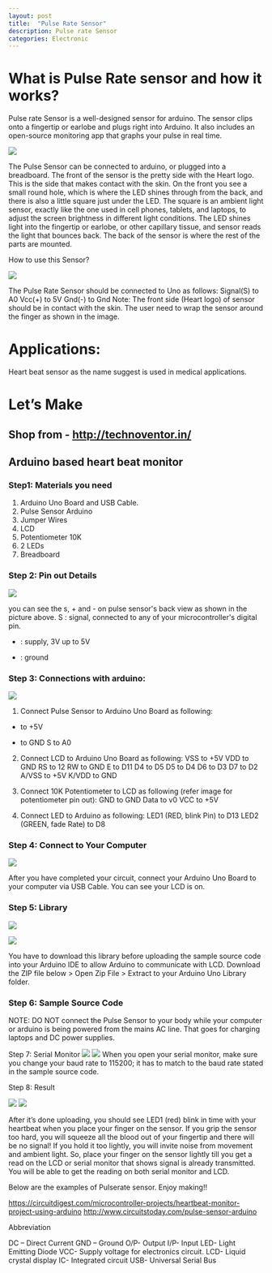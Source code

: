 ```yaml
---
layout: post
title:  "Pulse Rate Sensor"
description: Pulse rate Sensor
categories: Electronic
---
```



# What is Pulse Rate sensor and how it works?
Pulse rate Sensor is a well-designed sensor for arduino. The sensor clips onto a fingertip or earlobe and plugs right into Arduino. It also includes an open-source monitoring app that graphs your pulse in real time.

![]({{site.baseurl}}/images/Electronic/9/01.jpg)

The Pulse Sensor can be connected to arduino, or plugged into a breadboard. The front of the sensor is the pretty side with the Heart logo. This is the side that makes contact with the skin. On the front you see a small round hole, which is where the LED shines through from the back, and there is also a little square just under the LED. The square is an ambient light sensor, exactly like the one used in cell phones, tablets, and laptops, to adjust the screen brightness in different light conditions. The LED shines light into the fingertip or earlobe, or other capillary tissue, and sensor reads the light that bounces back. The back of the sensor is where the rest of the parts are mounted.


How  to use this Sensor?

![]({{site.baseurl}}/images/Electronic/9/02.jpg)


The Pulse Rate Sensor should be connected to Uno as follows:
Signal(S) to A0
Vcc(+) to 5V
Gnd(-) to Gnd
Note: The front side (Heart logo) of sensor should be in contact with the skin. The user need to wrap the sensor around the finger as shown in the image.


# Applications:
Heart beat sensor as the name suggest is used in medical applications.

# Let’s Make
## Shop from - http://technoventor.in/

## Arduino based heart beat monitor
### Step1: Materials you need
1.  Arduino Uno  Board  and USB Cable.
2. Pulse Sensor Arduino
3. Jumper Wires
4. LCD
5. Potentiometer 10K
6. 2 LEDs
7. Breadboard

### Step 2: Pin out Details
 ![]({{site.baseurl}}/images/Electronic/9/03.PNG)
 
you can see the s, + and - on pulse sensor's back view as shown in the picture above.
S : signal, connected to any of your microcontroller's digital pin.
+ : supply, 3V up to 5V
- : ground
### Step 3: Connections with arduino:
 
![]({{site.baseurl}}/images/Electronic/9/04.jpg)

1. Connect Pulse Sensor to Arduino Uno Board as following:
+  to  +5V
-  to GND
S to A0
2. Connect LCD to Arduino Uno Board as following:
VSS to +5V
VDD to GND
RS to 12
RW to GND
E to D11
D4 to D5
D5 to D4
D6 to D3
D7 to D2
A/VSS to +5V
K/VDD to GND
 
3. Connect 10K Potentiometer to LCD as following (refer image for potentiometer pin out):
GND to GND
Data to v0
VCC to +5V
4. Connect LED to Arduino as following:
LED1 (RED, blink Pin) to D13
LED2 (GREEN, fade Rate) to D8
 
### Step 4: Connect to Your Computer

![]({{site.baseurl}}/images/ckt01.png)

After you have completed your circuit, connect your Arduino Uno Board to your computer via USB Cable. You can see your LCD is on.
### Step 5: Library

![]({{site.baseurl}}/images/ckt01.png)

![]({{site.baseurl}}/images/ckt01.png)

You have to download this library before uploading the sample source code into your Arduino IDE to allow Arduino to communicate with LCD. Download the ZIP file below > Open Zip File > Extract to your Arduino Uno Library folder.


### Step 6: Sample Source Code
<script src="https://gist.github.com/saylitechno/b7fa18400845a6c28bf5c8bfc1e2b7f1.js"></script>



NOTE: DO NOT connect the Pulse Sensor to your body while your computer or arduino is being powered from the mains AC line. That goes for charging laptops and DC power supplies.


Step 7: Serial Monitor
![]({{site.baseurl}}/images/ckt01.png)
![]({{site.baseurl}}/images/ckt01.png)
When you open your serial monitor, make sure you change your baud rate to 115200; it has to match to the baud rate stated in the sample source code.




Step 8: Result

![]({{site.baseurl}}/images/ckt01.png)
![]({{site.baseurl}}/images/ckt01.png)

After it’s done uploading, you should see LED1 (red) blink in time with your heartbeat when you place your finger on the sensor. If you grip the sensor too hard, you will squeeze all the blood out of your fingertip and there will be no signal! If you hold it too lightly, you will invite noise from movement and ambient light. So, place your finger on the sensor lightly till you get a read on the LCD or serial monitor that shows signal is already transmitted. You will be able to get the reading on both serial monitor and LCD.

Below are the examples of Pulserate sensor. Enjoy making!!

https://circuitdigest.com/microcontroller-projects/heartbeat-monitor-project-using-arduino
http://www.circuitstoday.com/pulse-sensor-arduino

Abbreviation

DC – Direct Current
GND – Ground 
O/P- Output
I/P- Input
LED- Light Emitting Diode
VCC-  Supply voltage for electronics circuit.
LCD- Liquid crystal display
IC- Integrated circuit
USB- Universal Serial Bus
